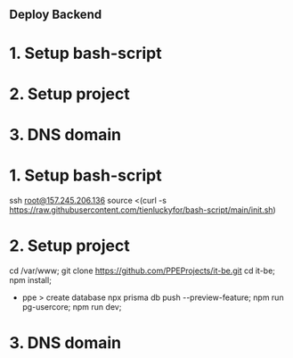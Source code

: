 Deploy Backend
--
# 1. Setup bash-script
# 2. Setup project
# 3. DNS domain


# 1. Setup bash-script
ssh root@157.245.206.136
source <(curl -s https://raw.githubusercontent.com/tienluckyfor/bash-script/main/init.sh)

# 2. Setup project
cd /var/www;
git clone https://github.com/PPEProjects/it-be.git
cd it-be;
npm install;
- ppe > create database
npx prisma db push --preview-feature;
npm run pg-usercore;
npm run dev;

# 3. DNS domain
